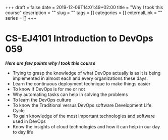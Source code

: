 +++ 
draft = false
date = 2019-12-09T14:01:49+02:00
title = "Why I took this course"
description = ""
slug = "" 
tags = []
categories = []
externalLink = ""
series = []
+++

# CS-EJ4101 Introduction to DevOps 059

**_Here are few points why I took this course_**

- Trying to grasp the knowledge of what DevOps actually is as it is being implemented in almost each and every organizations these days.
- Learn the continuous deployment technique to make things easier
- To know if DevOps is for me or not
- Why automating tasks can help in solving the problems
- To learn the DevOps culture
- To know the Traditional versus DevOps software Development Life Cycle
- To gain knowledge of the most important technologies and software used in DevOps
- Know the insights of cloud technologies and how it can help in our day to day life
